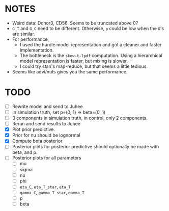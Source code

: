 # NOTES

- Weird data: Donor3, CD56. Seems to be truncated above 0?
- `G_T` and `G_C` need to be different. Otherwise, `p` could be low when
  the `G`'s are similar.
- For performance, 
    - I used the hurdle model representation and got a cleaner 
      and faster implementation.
    - The bottleneck is the `skew-t-lpdf` computation. Using a hierarchical model
      representation is faster, but mixing is slower.
    - I could try stan's map-reduce, but that seems a little tedious.
- Seems like advi/nuts gives you the same performance.

# TODO
- [ ] Rewrite model and send to Juhee
- [ ] In simulation truth, set p=(0, 1) => beta=(0, 1)
- [ ] 3 components in simulation truth, in control, only 2 components.
- [ ] Rerun and send results to Juhee
- [X] Plot prior predictive.
- [X] Prior for nu should be lognormal
- [X] Compute beta posterior
- [ ] Posterior plots for posterior predictive should optionally be made with
      beta, and p.
- [ ] Posterior plots for all parameters
    - [ ] mu
    - [ ] sigma
    - [ ] nu
    - [ ] phi
    - [ ] `eta_C`, `eta_T_star`, `eta_T`
    - [ ] `gamma_C`, `gamma_T_star`, `gamma_T`
    - [ ] p
    - [ ] beta
